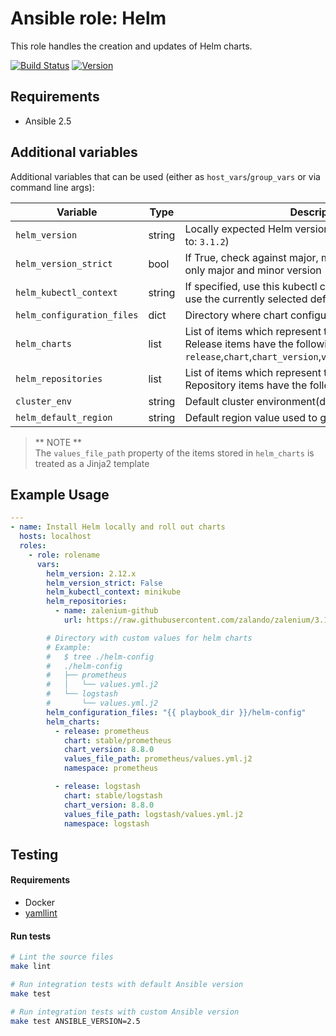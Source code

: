 # Ansible role: Helm

This role handles the creation and updates of Helm charts.

[![Build Status](https://travis-ci.com/Flaconi/ansible-role-helm.svg?branch=master)](https://travis-ci.com/Flaconi/ansible-role-helm)
[![Version](https://img.shields.io/github/tag/Flaconi/ansible-role-helm.svg)](https://github.com/Flaconi/ansible-role-helm/tags)

## Requirements

* Ansible 2.5


## Additional variables

Additional variables that can be used (either as `host_vars`/`group_vars` or via command line args):

| Variable                    | Type   | Description              |
|-----------------------------|--------|--------------------------|
| `helm_version`              | string | Locally expected Helm version (major+minor) (defaults to: `3.1.2`) |
| `helm_version_strict`       | bool   | If True, check against major, minor and patch, otherwise only major and minor version (defaults to: `True`) |
| `helm_kubectl_context`      | string | If specified, use this kubectl context, otherwise it will use the currently selected default context |
| `helm_configuration_files`  | dict   | Directory where chart configuration files is stored |
| `helm_charts`               | list   | List of items which represent the release. <br />Release items have the following fields: `release`,`chart`,`chart_version`,`values_file_path`,`namespace` |
| `helm_repositories`         | list   | List of items which represent the repository. <br />Repository items have the following fields: `name`,`url` |
| `cluster_env`               | string | Default cluster environment(defaults to playground) |
| `helm_default_region`       | string | Default region value used to gather vpc facts |

> ** NOTE **
> <br />The `values_file_path` property of the items stored in `helm_charts` is treated as a Jinja2 template

## Example Usage

```yml
---
- name: Install Helm locally and roll out charts
  hosts: localhost
  roles:
    - role: rolename
      vars:
        helm_version: 2.12.x
        helm_version_strict: False
        helm_kubectl_context: minikube
        helm_repositories:
          - name: zalenium-github
            url: https://raw.githubusercontent.com/zalando/zalenium/3.141.59u/charts/zalenium

        # Directory with custom values for helm charts
        # Example:
        #   $ tree ./helm-config
        #   ./helm-config
        #   ├── prometheus
        #   │   └── values.yml.j2
        #   └── logstash
        #       └── values.yml.j2
        helm_configuration_files: "{{ playbook_dir }}/helm-config"
        helm_charts:
          - release: prometheus
            chart: stable/prometheus
            chart_version: 8.8.0
            values_file_path: prometheus/values.yml.j2
            namespace: prometheus

          - release: logstash
            chart: stable/logstash
            chart_version: 8.8.0
            values_file_path: logstash/values.yml.j2
            namespace: logstash
```

## Testing

#### Requirements

* Docker
* [yamllint](https://github.com/adrienverge/yamllint)

#### Run tests

```bash
# Lint the source files
make lint

# Run integration tests with default Ansible version
make test

# Run integration tests with custom Ansible version
make test ANSIBLE_VERSION=2.5
```
